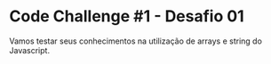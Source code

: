 # Code Challenge #1 - Desafio 01

Vamos testar seus conhecimentos na utilização de arrays e string do Javascript.


